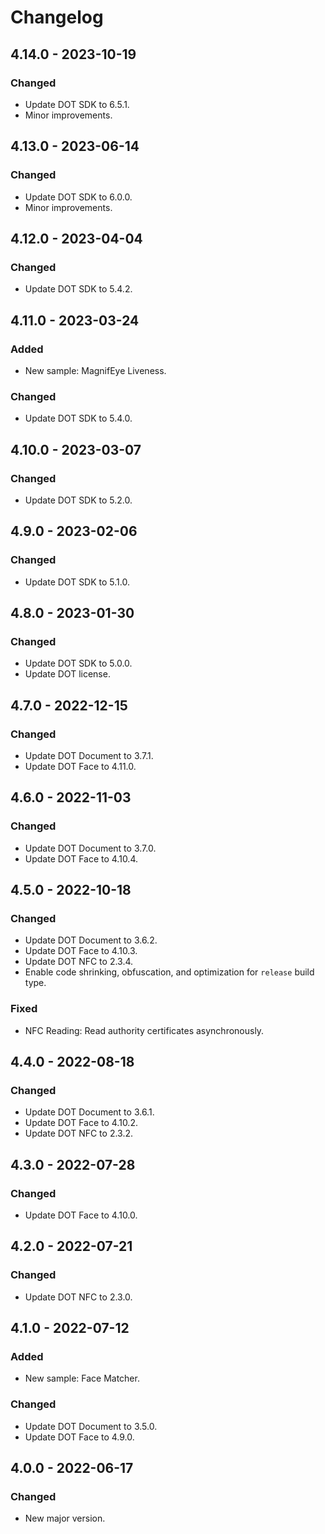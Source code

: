 # Changelog

## 4.14.0 - 2023-10-19
### Changed
- Update DOT SDK to 6.5.1.
- Minor improvements.

## 4.13.0 - 2023-06-14
### Changed
- Update DOT SDK to 6.0.0.
- Minor improvements.

## 4.12.0 - 2023-04-04
### Changed
- Update DOT SDK to 5.4.2.

## 4.11.0 - 2023-03-24
### Added
- New sample: MagnifEye Liveness.

### Changed
- Update DOT SDK to 5.4.0.

## 4.10.0 - 2023-03-07
### Changed
- Update DOT SDK to 5.2.0.

## 4.9.0 - 2023-02-06
### Changed
- Update DOT SDK to 5.1.0.

## 4.8.0 - 2023-01-30
### Changed
- Update DOT SDK to 5.0.0.
- Update DOT license.

## 4.7.0 - 2022-12-15
### Changed
- Update DOT Document to 3.7.1.
- Update DOT Face to 4.11.0.

## 4.6.0 - 2022-11-03
### Changed
- Update DOT Document to 3.7.0.
- Update DOT Face to 4.10.4.

## 4.5.0 - 2022-10-18
### Changed
- Update DOT Document to 3.6.2.
- Update DOT Face to 4.10.3.
- Update DOT NFC to 2.3.4.
- Enable code shrinking, obfuscation, and optimization for `release` build type.

### Fixed
- NFC Reading: Read authority certificates asynchronously.

## 4.4.0 - 2022-08-18
### Changed
- Update DOT Document to 3.6.1.
- Update DOT Face to 4.10.2.
- Update DOT NFC to 2.3.2.

## 4.3.0 - 2022-07-28
### Changed
- Update DOT Face to 4.10.0.

## 4.2.0 - 2022-07-21
### Changed
- Update DOT NFC to 2.3.0.

## 4.1.0 - 2022-07-12
### Added
- New sample: Face Matcher.

### Changed
- Update DOT Document to 3.5.0.
- Update DOT Face to 4.9.0.

## 4.0.0 - 2022-06-17
### Changed
- New major version.